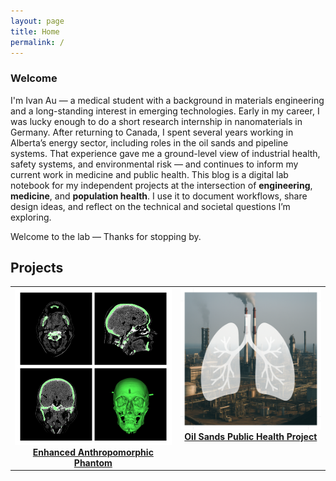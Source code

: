 ```yaml
---
layout: page
title: Home
permalink: /
---
```

### Welcome

I'm Ivan Au — a medical student with a background in materials engineering and a long-standing interest in emerging technologies. Early in my career, I was lucky enough to do a short research internship in nanomaterials in Germany. After returning to Canada, I spent several years working in Alberta’s energy sector, including roles in the oil sands and pipeline systems. That experience gave me a ground-level view of industrial health, safety systems, and environmental risk — and continues to inform my current work in medicine and public health.
This blog is a digital lab notebook for my independent projects at the intersection of **engineering**, **medicine**, and **population health**. I use it to document workflows, share design ideas, and reflect on the technical and societal questions I’m exploring.

Welcome to the lab — Thanks for stopping by.


## Projects

<table class="project-table">
  <tr>
    <td style="text-align: center; vertical-align: top;">
      <a href="/phantom/">
        <img src="/assets/PhantomCTIcon.png" alt="CT Scan to STL" width="320"><br>
        <strong>Enhanced Anthropomorphic Phantom</strong>
      </a>
    </td>
    <td style="text-align: center; vertical-align: top;">
      <a href="/oilsands/">
        <img src="/assets/LungsOilSandsIcon.png" alt="Oil Sands Public Health Overlay" width="320"><br>
        <strong>Oil Sands Public Health Project</strong>
      </a>
    </td>
  </tr>
</table>
